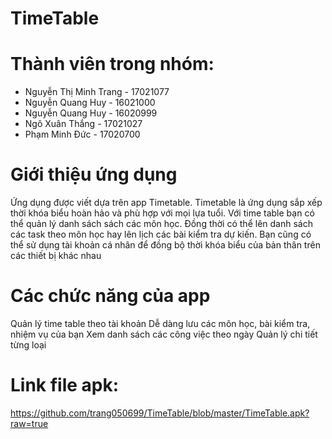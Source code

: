 # TimeTable
# Thành viên trong nhóm:
* Nguyễn Thị Minh Trang - 17021077
* Nguyễn Quang Huy - 16021000
* Nguyễn Quang Huy - 16020999
* Ngô Xuân Thắng - 17021027
* Phạm Minh Đức - 17020700

# Giới thiệu ứng dụng

Ứng dụng được viết dựa trên app Timetable. Timetable là ứng dụng sắp xếp thời khóa biểu hoàn hảo và phù hợp với mọi lựa tuổi. Với time table bạn có thể quản lý danh sách sách các môn học. Đồng thời có thể lên danh sách các task theo môn học hay lên lịch các bài kiểm tra dự kiến. Bạn cũng có thể sử dụng tài khoản cá nhân để đồng bộ thời khóa biểu của bản thân trên các thiết bị khác nhau

# Các chức năng của app
Quản lý time table theo tài khoản
Dễ dàng lưu các môn học, bài kiểm tra, nhiệm vụ của bạn
Xem danh sách các công việc theo ngày
Quản lý chi tiết từng loại

# Link file apk:
https://github.com/trang050699/TimeTable/blob/master/TimeTable.apk?raw=true
